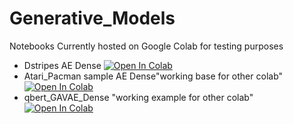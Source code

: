 # Generative_Models
Notebooks Currently hosted on Google Colab for testing purposes
 * Dstripes AE Dense    [![Open In Colab](https://colab.research.google.com/assets/colab-badge.svg
)](https://colab.research.google.com/drive/1L0a3xxYEKzekGSFkiEZo8DcNbLDn3rt_#offline=true&sandboxMode=true)
 * Atari_Pacman sample AE Dense"working base for other colab"  [![Open In Colab](https://colab.research.google.com/assets/colab-badge.svg
)](https://colab.research.google.com/drive/12wE8RL-wqgkOYRhnYpE5ukCSQW8jga1n#offline=true&sandboxMode=true)
 * qbert_GAVAE_Dense "working example for other colab"  [![Open In Colab](https://colab.research.google.com/assets/colab-badge.svg
)](https://colab.research.google.com/drive/1SYZxC5-fFGHC6mRZjXBm58KO7kvWY86T#offline=true&sandboxMode=true)